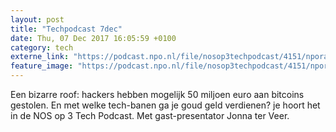 ```yaml
---
layout: post
title: "Techpodcast 7dec"
date: Thu, 07 Dec 2017 16:05:59 +0100
category: tech
externe_link: "https://podcast.npo.nl/file/nosop3techpodcast/4151/nporadio1_nosop3techpodcast_20171207_techpodcast-7dec.mp3"
feature_image: "https://podcast.npo.nl/file/nosop3techpodcast/4151/nporadio1_nosop3techpodcast_20171207_techpodcast-7dec.mp3"
---
```


Een bizarre roof: hackers hebben mogelijk 50 miljoen euro aan bitcoins gestolen. En met welke tech-banen ga je goud geld verdienen? je hoort het in de NOS op 3 Tech Podcast. Met gast-presentator Jonna ter Veer.<img src="http://feeds.feedburner.com/~r/nosop3-tech-podcast/~4/UtPPa-nim-U" height="1" width="1" alt=""/>
